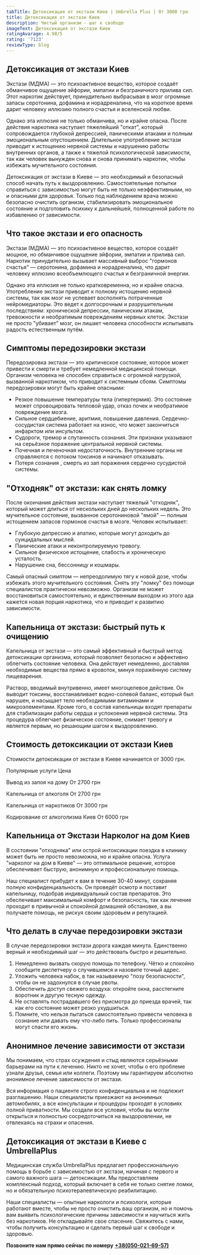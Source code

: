 ```yaml
---
tabTitle: Детоксикация от экстази Киев | Umbrella Plus | От 3000 грн
title: Детоксикация от экстази Киев
description: Чистый организм - шаг к свободе
imageText: Детоксикация от экстази Киев
ratingAvarage: 4.98/5
rating: '7123'
reviewType: blog
---
```


## Детоксикация от экстази Киев

Экстази (МДМА) — это психоактивное вещество, которое создаёт обманчивое ощущение эйфории, эмпатии и безграничного прилива сил. Этот наркотик действует, принудительно выбрасывая в мозг огромные запасы серотонина, дофамина и норадреналина, что на короткое время дарит человеку иллюзию полного счастья и вселенской любви.

Однако эта иллюзия не только обманчива, но и крайне опасна. После действия наркотика наступает тяжелейший "откат", который сопровождается глубокой депрессией, паническими атаками и полным эмоциональным опустошением. Длительное употребление экстази приводит к истощению нервной системы и нарушению работы внутренних органов, а также к тяжелой психологической зависимости, так как человек вынужден снова и снова принимать наркотик, чтобы избежать мучительного состояния.

Детоксикация от экстази в Киеве — это необходимый и безопасный способ начать путь к выздоровлению. Самостоятельные попытки справиться с зависимостью могут быть не только неэффективными, но и опасными для здоровья. Только под наблюдением врача можно безопасно очистить организм, стабилизировать эмоциональное состояние и подготовить психику к дальнейшей, полноценной работе по избавлению от зависимости.

## Что такое экстази и его опасность

Экстази (МДМА) — это психоактивное вещество, которое создаёт мощное, но обманчивое ощущение эйфории, эмпатии и прилива сил. Наркотик принудительно вызывает массивный выброс "гормонов счастья" — серотонина, дофамина и норадреналина, что дарит человеку иллюзию всеобъемлющего счастья и безграничной энергии.

Однако эта иллюзия не только кратковременна, но и крайне опасна. Употребление экстази приводит к полному истощению нервной системы, так как мозг не успевает восполнять потраченные нейромедиаторы. Это ведет к долгосрочным и разрушительным последствиям: хронической депрессии, паническим атакам, тревожности и необратимым повреждениям нервных клеток. Экстази не просто "убивает" мозг, он лишает человека способности испытывать радость естественным путём.

## Симптомы передозировки экстази

Передозировка экстази — это критическое состояние, которое может привести к смерти и требует немедленной медицинской помощи. Организм человека не способен справиться с огромной нагрузкой, вызванной наркотиком, что приводит к системным сбоям. Симптомы передозировки могут быть крайне опасными:

* Резкое повышение температуры тела (гипертермия). Это состояние может спровоцировать тепловой удар, отказ почек и необратимое повреждение мозга.
* Сильное сердцебиение, аритмия, повышение давления. Сердечно-сосудистая система работает на износ, что может закончиться инфарктом или инсультом.
* Судороги, тремор и спутанность сознания. Эти признаки указывают на серьёзное поражение центральной нервной системы.
* Почечная и печеночная недостаточность. Внутренние органы не справляются с потоком токсинов и начинают отказывать.
* Потеря сознания , смерть из зап поражения сердечно сусудистой системы.

## "Отходняк" от экстази: как снять ломку

После окончания действия экстази наступает тяжелый "отходняк", который может длиться от нескольких дней до нескольких недель. Это мучительное состояние, вызванное серотониновой "ямой" — полным истощением запасов гормонов счастья в мозге. Человек испытывает:

* Глубокую депрессию и апатию, которые могут доходить до суицидальных мыслей.
* Панические атаки и неконтролируемую тревогу.
* Сильное физическое истощение, слабость и хроническую усталость.
* Нарушение сна, бессонницу и кошмары.

Самый опасный симптом — непреодолимую тягу к новой дозе, чтобы избежать этого мучительного состояния. Снять эту "ломку" без помощи специалистов практически невозможно. Организм не может восстановиться самостоятельно, и единственным выходом из этого ада кажется новая порция наркотика, что и приводит к развитию зависимости.

## Капельница от экстази: быстрый путь к очищению

Капельница от экстази — это самый эффективный и быстрый метод детоксикации организма, который позволяет безопасно и эффективно облегчить состояние человека. Она действует немедленно, доставляя необходимые вещества прямо в кровоток, минуя поражённую систему пищеварения.

Раствор, вводимый внутривенно, имеет многоцелевое действие. Он выводит токсины, восстанавливает водно-солевой баланс, который был нарушен, и насыщает тело необходимыми витаминами и микроэлементами. Кроме того, в состав капельницы входят препараты для стабилизации работы сердца и успокоения нервной системы. Эта процедура облегчает физическое состояние, снимает тревогу и является первым, но решающим шагом к выздоровлению.

## Cтоимость детоксикации от экстази Киев

Стоимости детоксикации от экстази в Киеве начинается от 3000 грн.

Популярные услуги	Цена

Вывод из запоя на дому	От 2700 грн

Капельница от алкоголя	От 2700 грн

Капельница от наркотиков	От 3000 грн

Кодирование от алкоголизма Киев	От 6000 грн

## Капельница от Экстази Нарколог на дом Киев

В состоянии "отходняка" или острой интоксикации поездка в клинику может быть не просто невозможна, но и крайне опасна. Услуга "нарколог на дом в Киеве" — это оптимальное решение, которое обеспечивает быструю, анонимную и профессиональную помощь.

Наш специалист прибудет к вам в течение 30-40 минут, сохраняя полную конфиденциальность. Он проведёт осмотр и поставит капельницу, подобрав индивидуальный состав препаратов. Это обеспечивает максимальный комфорт и безопасность, так как лечение проходит в привычной и спокойной домашней обстановке, а вы получаете помощь, не рискуя своим здоровьем и репутацией.

## Что делать в случае передозировки экстази

В случае передозировки экстази дорога каждая минута. Единственно верный и необходимый шаг — это действовать быстро и решительно.

1. Немедленно вызвать скорую помощь по телефону. Чётко и спокойно сообщите диспетчеру о случившемся и назовите точный адрес.
2. Уложить человека набок, в так называемую "позу безопасности", чтобы он не задохнулся в случае рвоты.
3. Обеспечить доступ свежего воздуха: откройте окна, расстегните воротник и другую тесную одежду.
4. Не оставлять пострадавшего без присмотра до приезда врачей, так как его состояние может резко ухудшиться.
5. Помните, что нельзя пытаться самостоятельно привести человека в сознание или давать ему что-либо пить. Только профессионалы могут спасти его жизнь.

## Анонимное лечение зависимости от экстази

Мы понимаем, что страх осуждения и стыд являются серьёзными барьерами на пути к лечению. Никто не хочет, чтобы о его проблеме узнали друзья, семья или коллеги. Поэтому мы гарантируем абсолютно анонимное лечение зависимости от экстази.

Вся информация о пациенте строго конфиденциальна и не подлежит разглашению. Наши специалисты приезжают на анонимных автомобилях, а все консультации и процедуры проходят в условиях полной приватности. Мы создали все условия, чтобы вы могли открыться и полностью сосредоточиться на выздоровлении, не отвлекаясь на страхи и опасения.

## Детоксикация от экстази в Киеве с UmbrellaPlus

Медицинская служба UmbrellaPlus предлагает профессиональную помощь в борьбе с зависимостью от экстази, начиная с первого и самого важного шага — детоксикации. Мы предоставляем комплексный подход, который включает в себя не только снятие ломки, но и обязательную психотерапевтическую реабилитацию.

Наши специалисты — опытные наркологи и психологи, которые работают вместе, чтобы не просто очистить ваш организм, но и помочь вам выявить психологические причины зависимости и научиться жить без наркотиков. Не откладывайте свое спасение. Свяжитесь с нами, чтобы получить консультацию и сделать первый шаг к свободе и здоровью.

**Позвоните нам прямо сейчас по номеру** **[+38(050-021-69-57)](tel:0500216957)**
